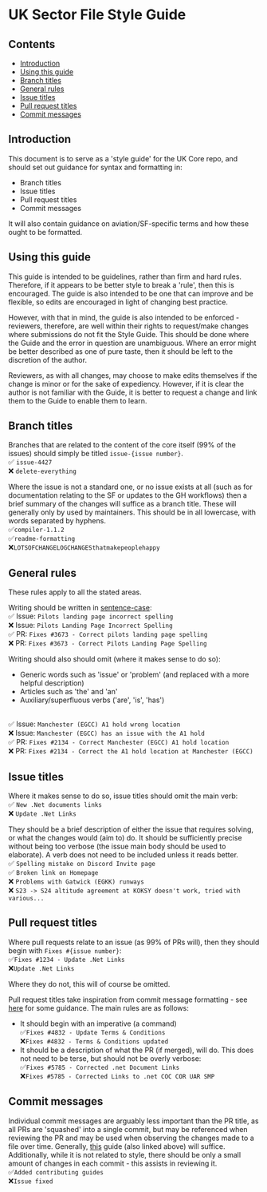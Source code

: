 # UK Sector File Style Guide

## Contents
- [Introduction](#introduction)
- [Using this guide](#using)
- [Branch titles](#branch)
- [General rules](#general)
- [Issue titles](#issues)
- [Pull request titles](#prs)
- [Commit messages](#commits)

## Introduction <a name="introduction"></a>

This document is to serve as a 'style guide' for the UK Core repo, and should set out guidance for syntax and formatting in:

- Branch titles
- Issue titles
- Pull request titles
- Commit messages

It will also contain guidance on aviation/SF-specific terms and how these ought to be formatted.

## Using this guide <a name="using"></a>

This guide is intended to be guidelines, rather than firm and hard rules. Therefore, if it appears to be better style to break a 'rule', then this is encouraged. The guide is also intended to be one that can improve and be flexible, so edits are encouraged in light of changing best practice.

However, with that in mind, the guide is also intended to be enforced - reviewers, therefore, are well within their rights to request/make changes where submissions do not fit the Style Guide. This should be done where the Guide and the error in question are unambiguous. Where an error might be better described as one of pure taste, then it should be left to the discretion of the author.

Reviewers, as with all changes, may choose to make edits themselves if the change is minor or for the sake of expediency. However, if it is clear the author is not familiar with the Guide, it is better to request a change and link them to the Guide to enable them to learn.

## Branch titles <a name="branch"></a>
Branches that are related to the content of the core itself (99% of the issues) should simply be titled `issue-{issue number}`.
<br>✅ `issue-4427`
<br>❌ `delete-everything`

Where the issue is not a standard one, or no issue exists at all (such as for documentation relating to the SF or updates to the GH workflows) then a brief summary of the changes will suffice as a branch title. These will generally only by used by maintainers. 
This should be in all lowercase, with words separated by hyphens.
<br>✅`compiler-1.1.2`
<br>✅`readme-formatting`
<br>❌`LOTSOFCHANGELOGCHANGESthatmakepeoplehappy`

## General rules <a name="general"></a>
These rules apply to all the stated areas.

Writing should be written in [sentence-case](https://apastyle.apa.org/style-grammar-guidelines/capitalization/sentence-case):
<br>✅ Issue: `Pilots landing page incorrect spelling`
<br>❌ Issue: `Pilots Landing Page Incorrect Spelling`
<br>✅ PR: `Fixes #3673 - Correct pilots landing page spelling`
<br>❌ PR: `Fixes #3673 - Correct Pilots Landing Page Spelling`

Writing should also should omit (where it makes sense to do so):

- Generic words such as 'issue' or 'problem' (and replaced with a more helpful description)
- Articles such as 'the' and 'an'
- Auxiliary/superfluous verbs ('are', 'is', 'has')

<br>✅ Issue: `Manchester (EGCC) A1 hold wrong location`
<br>❌ Issue: `Manchester (EGCC) has an issue with the A1 hold`
<br>✅ PR: `Fixes #2134 - Correct Manchester (EGCC) A1 hold location`
<br>❌ PR: `Fixes #2134 - Correct the A1 hold location at Manchester (EGCC)`


## Issue titles <a name="issues"></a>
Where it makes sense to do so, issue titles should omit the main verb:
<br>✅ `New .Net documents links`
<br>❌ `Update .Net Links`


They should be a brief description of either the issue that requires solving, or what the changes would (aim to) do. It should be sufficiently precise without being too verbose (the issue main body should be used to elaborate). A verb does not need to be included unless it reads better.
<br>✅ `Spelling mistake on Discord Invite page`
<br>✅ `Broken link on Homepage`
<br>❌ `Problems with Gatwick (EGKK) runways`
<br>❌ `S23 -> S24 altitude agreement at KOKSY doesn't work, tried with various...`

## Pull request titles <a name="prs"></a>

Where pull requests relate to an issue (as 99% of PRs will), then they should begin with `Fixes #{issue number}`:
<br>✅`Fixes #1234 - Update .Net Links`
<br>❌`Update .Net Links`

Where they do not, this will of course be omitted.

Pull request titles take inspiration from commit message formatting - see [here](https://cbea.ms/git-commit/) for some guidance. The main rules are as follows:

- It should begin with an imperative (a command)
<br>✅`Fixes #4832 - Update Terms & Conditions`
<br>❌`Fixes #4832 - Terms & Conditions updated`
- It should be a description of what the PR (if merged), will do. This does not need to be terse, but should not be overly verbose:
<br>✅`Fixes #5785 - Corrected .net Document Links`
<br>❌`Fixes #5785 - Corrected Links to .net COC COR UAR SMP`

## Commit messages  <a name="commits"></a>

Individual commit messages are arguably less important than the PR title, as all PRs are 'squashed' into a single commit, but may be referenced when reviewing the PR and may be used when observing the changes made to a file over time. Generally, [this](https://cbea.ms/git-commit/)  guide (also linked above) will suffice. Additionally, while it is not related to style, there should be only a small amount of changes in each commit - this assists in reviewing it.
<br>✅`Added contributing guides`
<br>❌`Issue fixed`